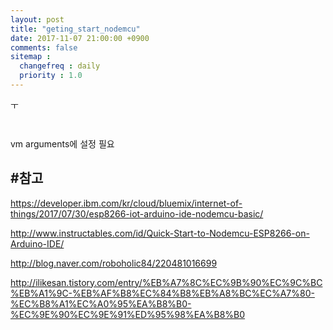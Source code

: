 ```yaml
---
layout: post
title: "geting_start_nodemcu"
date: 2017-11-07 21:00:00 +0900
comments: false
sitemap :
  changefreq : daily
  priority : 1.0
---
```


ㅜ

```


```

vm arguments에 설정 필요


#참고
---

https://developer.ibm.com/kr/cloud/bluemix/internet-of-things/2017/07/30/esp8266-iot-arduino-ide-nodemcu-basic/

http://www.instructables.com/id/Quick-Start-to-Nodemcu-ESP8266-on-Arduino-IDE/

http://blog.naver.com/roboholic84/220481016699

http://ilikesan.tistory.com/entry/%EB%A7%8C%EC%9B%90%EC%9C%BC%EB%A1%9C-%EB%AF%B8%EC%84%B8%EB%A8%BC%EC%A7%80-%EC%B8%A1%EC%A0%95%EA%B8%B0-%EC%9E%90%EC%9E%91%ED%95%98%EA%B8%B0


